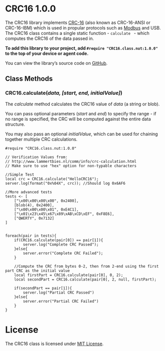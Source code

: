 # CRC16 1.0.0

The CRC16 library implements [CRC-16](https://en.wikipedia.org/wiki/Cyclic_redundancy_check) (also known as CRC-16-ANSI or CRC-16-IBM) which is used in propular protocols such as [Modbus](https://github.com/electricimp/Modbus) and USB. The CRC16 class contains a single static function - `calculate ` - which computes the CRC16 of the data passed in.

**To add this library to your project, add `#require "CRC16.class.nut:1.0.0"` to the top of your device or agent code.**

You can view the library’s source code on [GitHub](https://github.com/electricimp/CRC16/tree/v1.0.0).

## Class Methods

### CRC16.calculate(*data, [start, end, initialValue]*)

The *calculate* method calculates the CRC16 value of *data* (a string or blob).

You can pass optional parameters (*start* and *end*) to specify the range - if no range is specified, the CRC will be computed against the entire data structure.

You may also pass an optional *initialValue*, which can be used for chaining together multiple CRC calculations.

```squirrel
#require "CRC16.class.nut:1.0.0"

// Verification Values from:
// http://www.lammertbies.nl/comm/info/crc-calculation.html
// Make sure to use "hex" option for non-typable characters

//Simple Test
local crc = CRC16.calculate("HelloCRC16");
server.log(format("0x%04X", crc)); //Should log 0x6AF6

//More advanced tests
tests <- [
    ["\x00\x00\x00\x00", 0x2400],
    [blob(4), 0x2400],
    ["\x00\x00\x00\x01", 0xE4C1],
    ["\x01\x23\x45\x67\x89\xAB\xCD\xEF", 0xF8E6],
    ["QWERTY", 0x7132]
]


foreach(pair in tests){
    if(CRC16.calculate(pair[0]) == pair[1]){
        server.log("Complete CRC Passed");
    }else{
        server.error("Complete CRC Failed");
    }

    //Compute the CRC from bytes 0-2, then from 2-end using the first part CRC as the initial value
    local firstPart = CRC16.calculate(pair[0], 0, 2);
    local secondPart = CRC16.calculate(pair[0], 2, null, firstPart);

    if(secondPart == pair[1]){
        server.log("Partial CRC Passed")
    }else{
        server.error("Partial CRC Failed")
    }
}
```

# License

The CRC16 class is licensed under [MIT License](https://github.com/electricimp/CRC16/tree/master/LICENSE).
